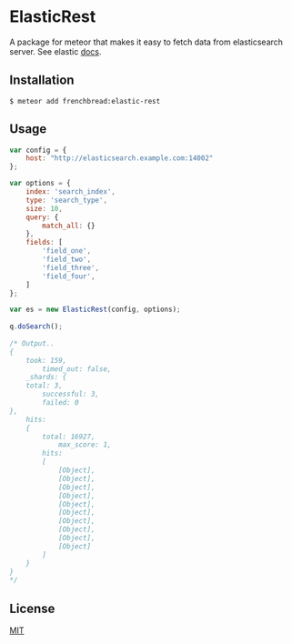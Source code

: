 # ElasticRest

A package for meteor that makes it easy to fetch data from elasticsearch server.
See elastic [docs](https://www.elastic.co/guide/index.html).

## Installation

```
$ meteor add frenchbread:elastic-rest
```

## Usage

```javascript
var config = {
    host: "http://elasticsearch.example.com:14002"
};

var options = {
    index: 'search_index',
    type: 'search_type',
    size: 10,
    query: {
        match_all: {}
    },
    fields: [
        'field_one',
        'field_two',
        'field_three',
        'field_four',
    ]
};

var es = new ElasticRest(config, options);
    
q.doSearch();
    
/* Output..
{
    took: 159,
        timed_out: false,
    _shards: {
    total: 3,
        successful: 3,
        failed: 0
},
    hits:
    {
        total: 16927,
            max_score: 1,
        hits:
        [
            [Object],
            [Object],
            [Object],
            [Object],
            [Object],
            [Object],
            [Object],
            [Object],
            [Object],
            [Object]
        ]
    }
}
*/
```

## License

[MIT](https://github.com/frenchbread/meteor-elastic-rest/blob/master/LICENSE)

